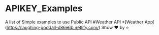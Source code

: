 # APIKEY_Examples
A list of Simple examples to use Public API 
#Weather API 
*[Weather App] (https://laughing-goodall-d86e6b.netlify.com/)
Show :heart: by  :star:
